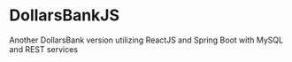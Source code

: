 # DollarsBankJS
Another DollarsBank version utilizing ReactJS and Spring Boot with MySQL and REST services
